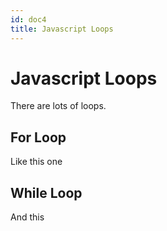 ```yaml
---
id: doc4
title: Javascript Loops
---
```


# Javascript Loops

There are lots of loops.

## For Loop

Like this one

## While Loop

And this
